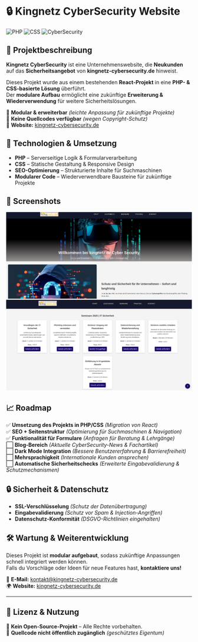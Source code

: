 # 🔒 Kingnetz CyberSecurity Website


<img src="https://img.shields.io/badge/PHP-%23777BB4.svg?style=for-the-badge&logo=php&logoColor=white" alt="PHP" width="100">
<img src="https://img.shields.io/badge/CSS-%231572B6.svg?style=for-the-badge&logo=css3&logoColor=white" alt="CSS" width="100">
<img src="https://img.shields.io/badge/CyberSecurity-Secure-blue?style=for-the-badge&logo=cybersecurity&logoColor=white" alt="CyberSecurity" width="140">



## 🚀 Projektbeschreibung

**Kingnetz CyberSecurity** ist eine Unternehmenswebsite, die **Neukunden** auf das **Sicherheitsangebot** von **kingnetz-cybersecurity.de** hinweist.  

Dieses Projekt wurde aus einem bestehenden **React-Projekt** in eine **PHP- & CSS-basierte Lösung** überführt.  
Der **modulare Aufbau** ermöglicht eine zukünftige **Erweiterung & Wiederverwendung** für weitere Sicherheitslösungen.

🔹 **Modular & erweiterbar** *(leichte Anpassung für zukünftige Projekte)*  
🔹 **Keine Quellcodes verfügbar** *(wegen Copyright-Schutz)*  
🔹 **Website:** [kingnetz-cybersecurity.de](https://kingnetz-cybersecurity.de)  



## 📌 Technologien & Umsetzung

- **PHP** – Serverseitige Logik & Formularverarbeitung
- **CSS** – Statische Gestaltung & Responsive Design
- **SEO-Optimierung** – Strukturierte Inhalte für Suchmaschinen
- **Modularer Code** – Wiederverwendbare Bausteine für zukünftige Projekte


## 📸 Screenshots 
<img src="https://raw.githubusercontent.com/Andre1974/kingnetz_sec_react/refs/heads/main/public/screen1.png" alt="Website Screen1" width="600">

<img src="https://raw.githubusercontent.com/Andre1974/kingnetz_sec_react/refs/heads/main/public/screen2.png" alt="Website Screen2" width="600">


## 📈 Roadmap

✅ **Umsetzung des Projekts in PHP/CSS** *(Migration von React)*  
✅ **SEO + Seitenstruktur** *(Optimierung für Suchmaschinen & Navigation)*  
✅ **Funktionalität für Formulare** *(Anfragen für Beratung & Lehrgänge)*  
⬜ **Blog-Bereich** *(Aktuelle CyberSecurity-News & Fachartikel)*  
⬜ **Dark Mode Integration** *(Bessere Benutzererfahrung & Barrierefreiheit)*  
⬜ **Mehrsprachigkeit** *(Internationale Kunden ansprechen)*  
⬜ **Automatische Sicherheitschecks** *(Erweiterte Eingabevalidierung & Schutzmechanismen)*  



## 🔒 Sicherheit & Datenschutz

- **SSL-Verschlüsselung** *(Schutz der Datenübertragung)*  
- **Eingabevalidierung** *(Schutz vor Spam & Injection-Angriffen)*  
- **Datenschutz-Konformität** *(DSGVO-Richtlinien eingehalten)*  



## 🛠️ Wartung & Weiterentwicklung

Dieses Projekt ist **modular aufgebaut**, sodass zukünftige Anpassungen schnell integriert werden können.  
Falls du Vorschläge oder Ideen für neue Features hast, **kontaktiere uns!**  

📧 **E-Mail:** [kontakt@kingnetz-cybersecurity.de](mailto:kontakt@kingnetz-cybersecurity.de)  
🌍 **Website:** [kingnetz-cybersecurity.de](https://kingnetz-cybersecurity.de)  

---

## 📜 Lizenz & Nutzung

📌 **Kein Open-Source-Projekt** – Alle Rechte vorbehalten.  
📌 **Quellcode nicht öffentlich zugänglich** *(geschütztes Eigentum)*  

